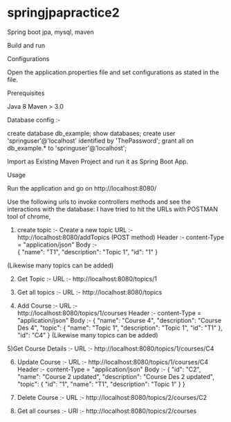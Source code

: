 # springjpapractice2
Spring boot jpa, mysql, maven


Build and run

Configurations

Open the application.properties file and set configurations as stated in the file.

Prerequisites

Java 8
Maven > 3.0

Database config :-

 create database db_example;
 show databases;
 create user 'springuser'@'localhost' identified by 'ThePassword';
 grant all on db_example.* to 'springuser'@'localhost';

Import as Existing Maven Project and run it as Spring Boot App.

Usage

Run the application and go on http://localhost:8080/

Use the following urls to invoke controllers methods and see the interactions with the database:
I have tried to hit the URLs with POSTMAN tool of chrome,

1) create topic :- Create a new topic
 URL :-   
    http://localhost:8080/addTopics (POST method)
 Header :- 
    content-Type = "application/json"
 Body :-    
    {
        "name": "T1",
        "description": "Topic 1",
        "id": "1"
    }
    
  (Likewise many topics can be added)  

2) Get Topic :- 
 URL :- http://localhost:8080/topics/1

3) Get all topics :-
 URL :- http://localhost:8080/topics

4) Add Course :- 
 URL :-  
    http://localhost:8080/topics/1/courses
 Header :- 
    content-Type = "application/json"
 Body :- 
    {
     "name": "Course 4",
     "description": "Course Des 4",
     "topic": {
     "name": "Topic 1",
     "description": "Topic 1",
     "id": "T1"
     },
     "id": "C4"
     }
 (Likewise many topics can be added)  
 
 5)Get Course Details :- 
 URL :-
    http://localhost:8080/topics/1/courses/C4
    
 6) Update Course :-
  URL :- 
    http://localhost:8080/topics/1/courses/C4
  Header :- 
    content-Type = "application/json"
  Body :- 
     {
            "id": "C2",
            "name": "Course 2 updated",
            "description": "Course Des 2 updated",
            "topic": {
                "id": "1",
                "name": "T1",
                "description": "Topic 1"
            }
        }      
  8) Delete Course :- 
  URL :-
    http://localhost:8080/topics/2/courses/C2
    
  9) Get all courses :- 
  URl :- 
    http://localhost:8080/topics/2/courses
    

                   
